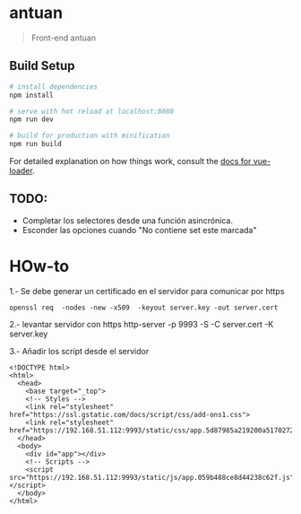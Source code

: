 # antuan

> Front-end antuan

## Build Setup

``` bash
# install dependencies
npm install

# serve with hot reload at localhost:8080
npm run dev

# build for production with minification
npm run build
```

For detailed explanation on how things work, consult the [docs for vue-loader](http://vuejs.github.io/vue-loader).

## TODO:

* Completar los selectores desde una función asincrónica.
* Esconder las opciones cuando "No contiene set este marcada"


# HOw-to

1.- Se debe generar un certificado en el servidor para comunicar por https

    openssl req  -nodes -new -x509  -keyout server.key -out server.cert

2.- levantar servidor con https
http-server -p 9993 -S  -C server.cert -K server.key

3.- Añadir los script desde el servidor

    <!DOCTYPE html>
    <html>
      <head>
        <base target="_top">
        <!-- Styles -->
        <link rel="stylesheet" href="https://ssl.gstatic.com/docs/script/css/add-ons1.css">
        <link rel="stylesheet" href="https://192.168.51.112:9993/static/css/app.5d87985a219200a51702720ec9ebc59c.css">
      </head>
      <body>
        <div id="app"></div>
        <!-- Scripts -->
        <script src="https://192.168.51.112:9993/static/js/app.059b488ce8d44238c62f.js"> </script>
      </body>
    </html>